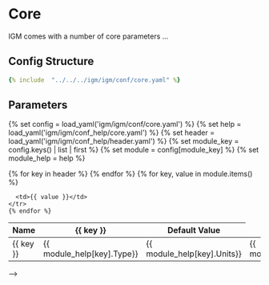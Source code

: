 # Core

IGM comes with a number of core parameters ...

## Config Structure  
~~~yaml
{% include  "../../../igm/igm/conf/core.yaml" %}
~~~

## Parameters

{% set config = load_yaml('igm/igm/conf/core.yaml') %}
{% set help = load_yaml('igm/igm/conf_help/core.yaml') %}
{% set header = load_yaml('igm/igm/conf_help/header.yaml') %}
{% set module_key = config.keys() | list | first %}
{% set module = config[module_key] %}
{% set module_help = help %}

<table>
  <thead>
    <tr>
      <th>Name</th>
      {% for key in header %}
      <th>{{ key }}</th>
      {% endfor %}
      <th>Default Value</th>
    </tr>
  </thead>
  <tbody>
    {% for key, value in module.items() %}
    <tr>
      <td>{{ key }}</td>
      <td>{{ module_help[key].Type}}</td>
      <td>{{ module_help[key].Units}}</td>
      <td>{{ module_help[key].Description}}</td>

      <td>{{ value }}</td>
    </tr>
    {% endfor %}
  </tbody>
</table>


      
<script type="text/javascript">
  MathJax.Hub.Queue(["Typeset", MathJax.Hub]);
</script> -->
